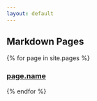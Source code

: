 ```yaml
---
layout: default
---
```


## Markdown Pages

{% for page in site.pages %}
### [page.name](page.path)
{% endfor %}


